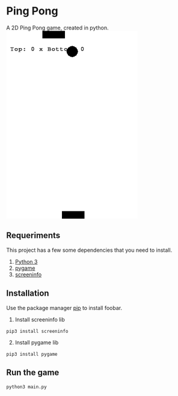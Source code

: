# Ping Pong

A 2D Ping Pong game, created in python.
![Game demo](https://raw.githubusercontent.com/iammateus/ping-pong/assets/demo.gif)

## Requeriments
This project has a few some dependencies that you need to install.

 1. [Python 3](https://www.python.org/)
 2. [pygame](https://github.com/pygame/pygame)
 3. [screeninfo](https://github.com/rr-/screeninfo)
 
## Installation
Use the package manager [pip](https://pip.pypa.io/en/stable/) to install foobar.
1. Install screeninfo lib
```
pip3 install screeninfo
```
2. Install pygame lib
```
pip3 install pygame
```
## Run the game
```
python3 main.py
```
